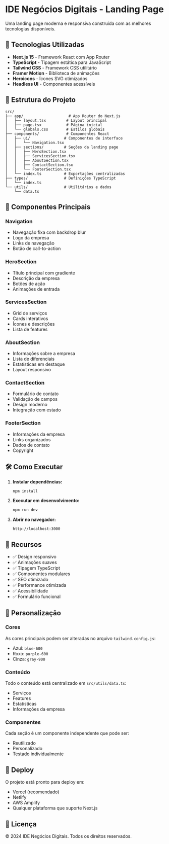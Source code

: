 # IDE Negócios Digitais - Landing Page

Uma landing page moderna e responsiva construída com as melhores tecnologias disponíveis.

## 🚀 Tecnologias Utilizadas

- **Next.js 15** - Framework React com App Router
- **TypeScript** - Tipagem estática para JavaScript
- **Tailwind CSS** - Framework CSS utilitário
- **Framer Motion** - Biblioteca de animações
- **Heroicons** - Ícones SVG otimizados
- **Headless UI** - Componentes acessíveis

## 📁 Estrutura do Projeto

```
src/
├── app/                    # App Router do Next.js
│   ├── layout.tsx         # Layout principal
│   ├── page.tsx           # Página inicial
│   └── globals.css        # Estilos globais
├── components/            # Componentes React
│   ├── ui/               # Componentes de interface
│   │   └── Navigation.tsx
│   ├── sections/         # Seções da landing page
│   │   ├── HeroSection.tsx
│   │   ├── ServicesSection.tsx
│   │   ├── AboutSection.tsx
│   │   ├── ContactSection.tsx
│   │   └── FooterSection.tsx
│   └── index.ts          # Exportações centralizadas
├── types/                # Definições TypeScript
│   └── index.ts
└── utils/                # Utilitários e dados
    └── data.ts
```

## 🎯 Componentes Principais

### Navigation
- Navegação fixa com backdrop blur
- Logo da empresa
- Links de navegação
- Botão de call-to-action

### HeroSection
- Título principal com gradiente
- Descrição da empresa
- Botões de ação
- Animações de entrada

### ServicesSection
- Grid de serviços
- Cards interativos
- Ícones e descrições
- Lista de features

### AboutSection
- Informações sobre a empresa
- Lista de diferenciais
- Estatísticas em destaque
- Layout responsivo

### ContactSection
- Formulário de contato
- Validação de campos
- Design moderno
- Integração com estado

### FooterSection
- Informações da empresa
- Links organizados
- Dados de contato
- Copyright

## 🛠️ Como Executar

1. **Instalar dependências:**
   ```bash
   npm install
   ```

2. **Executar em desenvolvimento:**
   ```bash
   npm run dev
   ```

3. **Abrir no navegador:**
   ```
   http://localhost:3000
   ```

## 📱 Recursos

- ✅ Design responsivo
- ✅ Animações suaves
- ✅ Tipagem TypeScript
- ✅ Componentes modulares
- ✅ SEO otimizado
- ✅ Performance otimizada
- ✅ Acessibilidade
- ✅ Formulário funcional

## 🎨 Personalização

### Cores
As cores principais podem ser alteradas no arquivo `tailwind.config.js`:
- Azul: `blue-600`
- Roxo: `purple-600`
- Cinza: `gray-900`

### Conteúdo
Todo o conteúdo está centralizado em `src/utils/data.ts`:
- Serviços
- Features
- Estatísticas
- Informações da empresa

### Componentes
Cada seção é um componente independente que pode ser:
- Reutilizado
- Personalizado
- Testado individualmente

## 🚀 Deploy

O projeto está pronto para deploy em:
- Vercel (recomendado)
- Netlify
- AWS Amplify
- Qualquer plataforma que suporte Next.js

## 📄 Licença

© 2024 IDE Negócios Digitais. Todos os direitos reservados.
